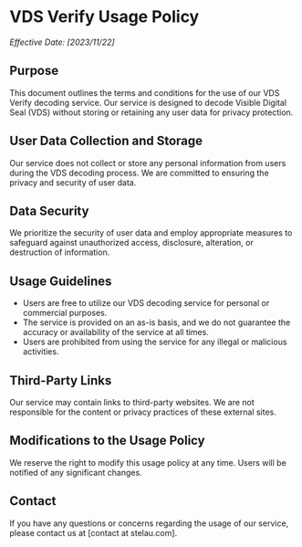 # VDS Verify Usage Policy

_Effective Date: [2023/11/22]_

## Purpose

This document outlines the terms and conditions for the use of our VDS Verify decoding service. Our service is designed to decode Visible Digital Seal (VDS) without storing or retaining any user data for privacy protection.

## User Data Collection and Storage

Our service does not collect or store any personal information from users during the VDS decoding process. We are committed to ensuring the privacy and security of user data.

## Data Security

We prioritize the security of user data and employ appropriate measures to safeguard against unauthorized access, disclosure, alteration, or destruction of information.

## Usage Guidelines

- Users are free to utilize our VDS decoding service for personal or commercial purposes.
- The service is provided on an as-is basis, and we do not guarantee the accuracy or availability of the service at all times.
- Users are prohibited from using the service for any illegal or malicious activities.

## Third-Party Links

Our service may contain links to third-party websites. We are not responsible for the content or privacy practices of these external sites.

## Modifications to the Usage Policy

We reserve the right to modify this usage policy at any time. Users will be notified of any significant changes.

## Contact

If you have any questions or concerns regarding the usage of our service, please contact us at [contact at stelau.com].
